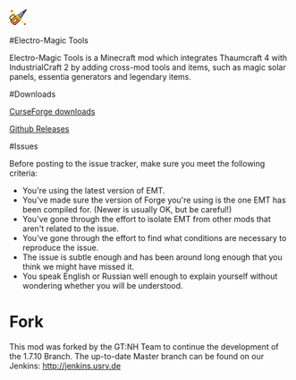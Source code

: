 ![](/src/main/resources/logo.png?raw=true)

#Electro-Magic Tools

Electro-Magic Tools is a Minecraft mod which integrates Thaumcraft 4 with IndustrialCraft 2 by adding cross-mod tools and items, such as magic solar panels, essentia generators and legendary items.

#Downloads

[CurseForge downloads](http://minecraft.curseforge.com/projects/electro-magic-tools)

[Github Releases](https://github.com/fewizz/Electro-Magic-Tools/releases)

#Issues

Before posting to the issue tracker, make sure you meet the following criteria:

- You're using the latest version of EMT.
- You've made sure the version of Forge you're using is the one EMT has been compiled for. (Newer is usually OK, but be careful!)
- You've gone through the effort to isolate EMT from other mods that aren't related to the issue.
- You've gone through the effort to find what conditions are necessary to reproduce the issue.
- The issue is subtle enough and has been around long enough that you think we might have missed it.
- You speak English or Russian well enough to explain yourself without wondering whether you will be understood. 


# Fork
This mod was forked by the GT:NH Team to continue the development of the 1.7.10 Branch.
The up-to-date Master branch can be found on our Jenkins:
http://jenkins.usrv.de
